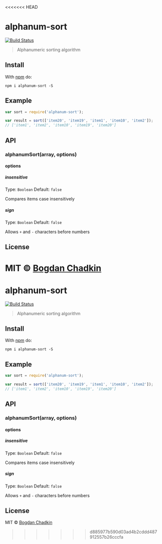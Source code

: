 <<<<<<< HEAD
# alphanum-sort
[![Build Status](https://travis-ci.org/TrySound/alphanum-sort.svg?branch=master)](https://travis-ci.org/TrySound/alphanum-sort)

> Alphanumeric sorting algorithm

## Install

With [npm](https://npmjs.org/package/alphanum-sort) do:

```
npm i alphanum-sort -S
```

## Example

```js
var sort = require('alphanum-sort');

var result = sort(['item20', 'item19', 'item1', 'item10', 'item2']);
// ['item1', 'item2', 'item10', 'item19', 'item20']
```

## API

### alphanumSort(array, options)

#### options

##### insensitive

Type: `Boolean`
Default: `false`

Compares items case insensitively

##### sign

Type: `Boolean`
Default: `false`

Allows `+` and `-` characters before numbers

## License

MIT © [Bogdan Chadkin](https://github.com/trysound)
=======
# alphanum-sort
[![Build Status](https://travis-ci.org/TrySound/alphanum-sort.svg?branch=master)](https://travis-ci.org/TrySound/alphanum-sort)

> Alphanumeric sorting algorithm

## Install

With [npm](https://npmjs.org/package/alphanum-sort) do:

```
npm i alphanum-sort -S
```

## Example

```js
var sort = require('alphanum-sort');

var result = sort(['item20', 'item19', 'item1', 'item10', 'item2']);
// ['item1', 'item2', 'item10', 'item19', 'item20']
```

## API

### alphanumSort(array, options)

#### options

##### insensitive

Type: `Boolean`
Default: `false`

Compares items case insensitively

##### sign

Type: `Boolean`
Default: `false`

Allows `+` and `-` characters before numbers

## License

MIT © [Bogdan Chadkin](https://github.com/trysound)
>>>>>>> d885977b590d03ad4b2cddd487912557b26cccfa
